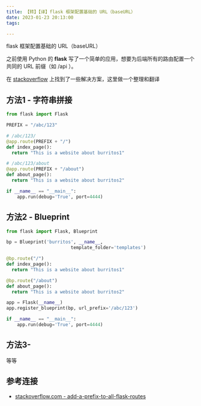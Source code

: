 ```yaml
---
title: 【转】【译】flask 框架配置基础的 URL（baseURL）
date: 2023-01-23 20:13:00
tags:

---
```


flask 框架配置基础的 URL（baseURL）

<!-- more --> 

 之前使用 Python 的 **flask** 写了一个简单的应用，想要为后端所有的路由配置一个共同的 URL 前缀（如 /api ）。

在 [stackoverflow](https://stackoverflow.com/questions/18967441/add-a-prefix-to-all-flask-routes) 上找到了一些解决方案，这里做一个整理和翻译

## 方法1 - 字符串拼接

```python
from flask import Flask

PREFIX = "/abc/123"

# /abc/123/
@app.route(PREFIX + "/")
def index_page():
  return "This is a website about burritos1"

# /abc/123/about
@app.route(PREFIX + "/about")
def about_page():
  return "This is a website about burritos2"

if __name__ == "__main__":
    app.run(debug='True', port=4444)
```

## 方法2 - Blueprint

```python
from flask import Flask, Blueprint

bp = Blueprint('burritos', __name__,
                        template_folder='templates')

@bp.route("/")
def index_page():
  return "This is a website about burritos1"

@bp.route("/about")
def about_page():
  return "This is a website about burritos2"

app = Flask(__name__)
app.register_blueprint(bp, url_prefix='/abc/123')

if __name__ == "__main__":
    app.run(debug='True', port=4444)
```

## 方法3-

等等

## 参考连接

- [stackoverflow.com - add-a-prefix-to-all-flask-routes](https://stackoverflow.com/questions/18967441/add-a-prefix-to-all-flask-routes)
